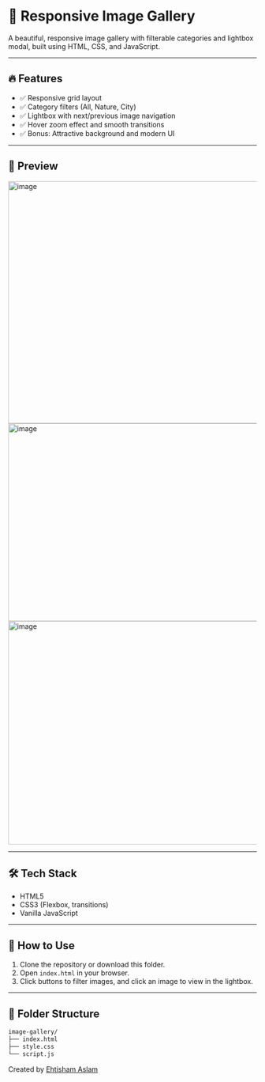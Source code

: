# 📸 Responsive Image Gallery

A beautiful, responsive image gallery with filterable categories and lightbox modal, built using HTML, CSS, and JavaScript.

---

## 🔥 Features

- ✅ Responsive grid layout
- ✅ Category filters (All, Nature, City)
- ✅ Lightbox with next/previous image navigation
- ✅ Hover zoom effect and smooth transitions
- ✅ Bonus: Attractive background and modern UI

---

## 📸 Preview

<img width="1362" height="490" alt="image" src="https://github.com/user-attachments/assets/211926ec-d182-4959-a61a-22610ab37c2a" />
<img width="1246" height="400" alt="image" src="https://github.com/user-attachments/assets/da465176-10ec-455c-86e5-41382993ab30" />
<img width="1117" height="452" alt="image" src="https://github.com/user-attachments/assets/be69d95d-25cf-49a4-ad2f-de2f0b207c9a" />




---

## 🛠️ Tech Stack

- HTML5
- CSS3 (Flexbox, transitions)
- Vanilla JavaScript

---

## 🚀 How to Use

1. Clone the repository or download this folder.
2. Open `index.html` in your browser.
3. Click buttons to filter images, and click an image to view in the lightbox.

---

## 📂 Folder Structure

```bash
image-gallery/
├── index.html
├── style.css
└── script.js
```

Created by [Ehtisham Aslam](https://github.com/ehtishamaslam871)



